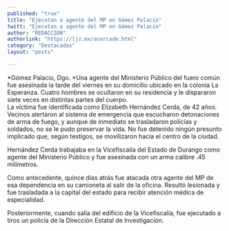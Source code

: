```yaml
---
published: "true"
title: "Ejecutan a agente del MP en Gómez Palacio"
twitt: "Ejecutan a agente del MP en Gómez Palacio"
author: "REDACCION"
authorlink: "https://ljz.mx/acercade.html"
category: "Destacadas"
layout: "posts"

---
```




*Gómez Palacio, Dgo. *Una agente del Ministerio Público del fuero común fue asesinada la tarde del viernes en su domicilio ubicado en la colonia La Esperanza. Cuatro hombres se ocultaron en su residencia y le dispararon siete veces en distintas partes del cuerpo.  
  La víctima fue identificada como Elizabeth Hernández Cerda, de 42 años. Vecinos alertaron al sistema de emergencia que escucharon detonaciones de arma de fuego, y aunque de inmediato se trasladaron policías y soldados, no se le pudo preservar la vida. No fue detenido ningún presunto implicado que, según testigos, se movilizaron hacia el centro de la ciudad.



  Hernández Cerda trabajaba en la Vicefiscalía del Estado de Durango como agente del Ministerio Público y fue asesinada con un arma calibre .45 milímetros.



  Como antecedente, quince días atrás fue atacada otra agente del MP de esa dependencia en su camioneta al salir de la oficina. Resultó lesionada y fue trasladada a la capital del estado para recibir atención médica de especialidad.



  Posteriormente, cuando salía del edificio de la Vicefiscalía, fue ejecutado a tiros un policía de la Dirección Estatal de Investigación.

